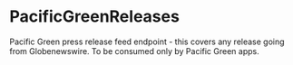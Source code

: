 # PacificGreenReleases
Pacific Green press release feed endpoint - this covers any release going from Globenewswire. To be consumed only by Pacific Green apps.
